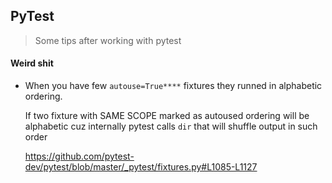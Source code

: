 ## PyTest
> Some tips after working with pytest

#### Weird shit

* When you have few `autouse=True****` fixtures they runned in alphabetic ordering.

    If two fixture with SAME SCOPE marked as autoused ordering will be alphabetic cuz internally pytest calls `dir` that will shuffle output in such order

    https://github.com/pytest-dev/pytest/blob/master/_pytest/fixtures.py#L1085-L1127
